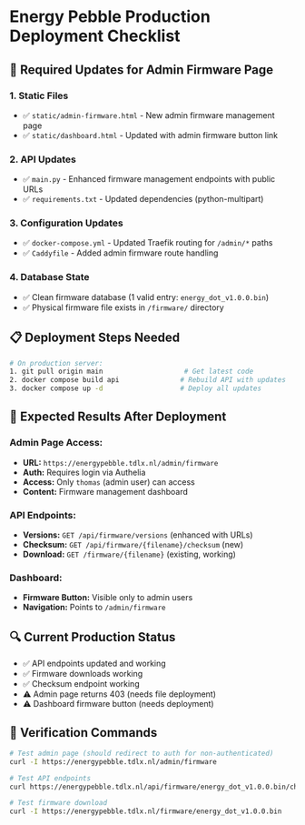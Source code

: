 # Energy Pebble Production Deployment Checklist

## 🚀 **Required Updates for Admin Firmware Page**

### **1. Static Files**
- ✅ `static/admin-firmware.html` - New admin firmware management page
- ✅ `static/dashboard.html` - Updated with admin firmware button link

### **2. API Updates**
- ✅ `main.py` - Enhanced firmware management endpoints with public URLs
- ✅ `requirements.txt` - Updated dependencies (python-multipart)

### **3. Configuration Updates**
- ✅ `docker-compose.yml` - Updated Traefik routing for `/admin/*` paths
- ✅ `Caddyfile` - Added admin firmware route handling

### **4. Database State**
- ✅ Clean firmware database (1 valid entry: `energy_dot_v1.0.0.bin`)
- ✅ Physical firmware file exists in `/firmware/` directory

## 📋 **Deployment Steps Needed**

```bash
# On production server:
1. git pull origin main                    # Get latest code
2. docker compose build api               # Rebuild API with updates
3. docker compose up -d                   # Deploy all updates
```

## 🧪 **Expected Results After Deployment**

### **Admin Page Access:**
- **URL:** `https://energypebble.tdlx.nl/admin/firmware`
- **Auth:** Requires login via Authelia
- **Access:** Only `thomas` (admin user) can access
- **Content:** Firmware management dashboard

### **API Endpoints:**
- **Versions:** `GET /api/firmware/versions` (enhanced with URLs)
- **Checksum:** `GET /api/firmware/{filename}/checksum` (new)
- **Download:** `GET /firmware/{filename}` (existing, working)

### **Dashboard:**
- **Firmware Button:** Visible only to admin users
- **Navigation:** Points to `/admin/firmware`

## 🔍 **Current Production Status**

- ✅ API endpoints updated and working
- ✅ Firmware downloads working
- ✅ Checksum endpoint working
- ⚠️ Admin page returns 403 (needs file deployment)
- ⚠️ Dashboard firmware button (needs deployment)

## 🎯 **Verification Commands**

```bash
# Test admin page (should redirect to auth for non-authenticated)
curl -I https://energypebble.tdlx.nl/admin/firmware

# Test API endpoints
curl https://energypebble.tdlx.nl/api/firmware/energy_dot_v1.0.0.bin/checksum

# Test firmware download
curl -I https://energypebble.tdlx.nl/firmware/energy_dot_v1.0.0.bin
```